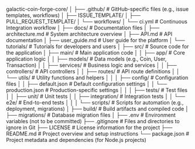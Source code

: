 galactic-coin-forge-core/
│
├── .github/                     # GitHub-specific files (e.g., issue templates, workflows)
│   ├── ISSUE_TEMPLATE/
│   ├── PULL_REQUEST_TEMPLATE/
│   └── workflows/
│       └── ci.yml              # Continuous Integration workflow
│
├── docs/                        # Documentation files
│   ├── architecture.md          # System architecture overview
│   ├── API.md                   # API documentation
│   ├── user_guide.md            # User guide for the platform
│   └── tutorials/               # Tutorials for developers and users
│
├── src/                         # Source code for the application
│   ├── main/                    # Main application code
│   │   ├── app/                 # Core application logic
│   │   ├── models/              # Data models (e.g., Coin, User, Transaction)
│   │   ├── services/            # Business logic and services
│   │   ├── controllers/         # API controllers
│   │   ├── routes/              # API route definitions
│   │   └── utils/               # Utility functions and helpers
│   │
│   ├── config/                  # Configuration files
│   │   ├── default.json         # Default configuration settings
│   │   └── production.json       # Production-specific settings
│   │
│   ├── tests/                   # Test files
│   │   ├── unit/                # Unit tests
│   │   ├── integration/          # Integration tests
│   │   └── e2e/                 # End-to-end tests
│   │
│   └── scripts/                 # Scripts for automation (e.g., deployment, migrations)
│
├── build/                       # Build artifacts and compiled code
│
├── migrations/                  # Database migration files
│
├── .env                         # Environment variables (not to be committed)
├── .gitignore                   # Files and directories to ignore in Git
├── LICENSE                      # License information for the project
├── README.md                    # Project overview and setup instructions
└── package.json                 # Project metadata and dependencies (for Node.js projects)
